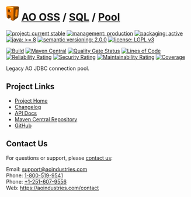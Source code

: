 # [<img src="ao-logo.png" alt="AO Logo" width="35" height="40">](https://github.com/ao-apps) [AO OSS](https://github.com/ao-apps/ao-oss) / [SQL](https://github.com/ao-apps/ao-sql) / [Pool](https://github.com/ao-apps/ao-sql-pool)

[![project: current stable](https://oss.aoapps.com/ao-badges/project-current-stable.svg)](https://aoindustries.com/life-cycle#project-current-stable)
[![management: production](https://oss.aoapps.com/ao-badges/management-production.svg)](https://aoindustries.com/life-cycle#management-production)
[![packaging: active](https://oss.aoapps.com/ao-badges/packaging-active.svg)](https://aoindustries.com/life-cycle#packaging-active)  
[![java: &gt;= 8](https://oss.aoapps.com/ao-badges/java-8.svg)](https://docs.oracle.com/javase/8/)
[![semantic versioning: 2.0.0](https://oss.aoapps.com/ao-badges/semver-2.0.0.svg)](https://semver.org/spec/v2.0.0.html)
[![license: LGPL v3](https://oss.aoapps.com/ao-badges/license-lgpl-3.0.svg)](https://www.gnu.org/licenses/lgpl-3.0)

[![Build](https://github.com/ao-apps/ao-sql-pool/workflows/Build/badge.svg?branch=master)](https://github.com/ao-apps/ao-sql-pool/actions?query=workflow%3ABuild)
[![Maven Central](https://maven-badges.herokuapp.com/maven-central/com.aoapps/ao-sql-pool/badge.svg)](https://maven-badges.herokuapp.com/maven-central/com.aoapps/ao-sql-pool)
[![Quality Gate Status](https://sonarcloud.io/api/project_badges/measure?branch=master&project=com.aoapps%3Aao-sql-pool&metric=alert_status)](https://sonarcloud.io/dashboard?branch=master&id=com.aoapps%3Aao-sql-pool)
[![Lines of Code](https://sonarcloud.io/api/project_badges/measure?branch=master&project=com.aoapps%3Aao-sql-pool&metric=ncloc)](https://sonarcloud.io/component_measures?branch=master&id=com.aoapps%3Aao-sql-pool&metric=ncloc)  
[![Reliability Rating](https://sonarcloud.io/api/project_badges/measure?branch=master&project=com.aoapps%3Aao-sql-pool&metric=reliability_rating)](https://sonarcloud.io/component_measures?branch=master&id=com.aoapps%3Aao-sql-pool&metric=Reliability)
[![Security Rating](https://sonarcloud.io/api/project_badges/measure?branch=master&project=com.aoapps%3Aao-sql-pool&metric=security_rating)](https://sonarcloud.io/component_measures?branch=master&id=com.aoapps%3Aao-sql-pool&metric=Security)
[![Maintainability Rating](https://sonarcloud.io/api/project_badges/measure?branch=master&project=com.aoapps%3Aao-sql-pool&metric=sqale_rating)](https://sonarcloud.io/component_measures?branch=master&id=com.aoapps%3Aao-sql-pool&metric=Maintainability)
[![Coverage](https://sonarcloud.io/api/project_badges/measure?branch=master&project=com.aoapps%3Aao-sql-pool&metric=coverage)](https://sonarcloud.io/component_measures?branch=master&id=com.aoapps%3Aao-sql-pool&metric=Coverage)

Legacy AO JDBC connection pool.

## Project Links
* [Project Home](https://oss.aoapps.com/sql/pool/)
* [Changelog](https://oss.aoapps.com/sql/pool/changelog)
* [API Docs](https://oss.aoapps.com/sql/pool/apidocs/)
* [Maven Central Repository](https://central.sonatype.com/artifact/com.aoapps/ao-sql-pool)
* [GitHub](https://github.com/ao-apps/ao-sql-pool)

## Contact Us
For questions or support, please [contact us](https://aoindustries.com/contact):

Email: [support@aoindustries.com](mailto:support@aoindustries.com)  
Phone: [1-800-519-9541](tel:1-800-519-9541)  
Phone: [+1-251-607-9556](tel:+1-251-607-9556)  
Web: https://aoindustries.com/contact
